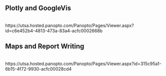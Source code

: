 ## Plotly and GoogleVis
</br>
https://utsa.hosted.panopto.com/Panopto/Pages/Viewer.aspx?id=c6e452b4-4813-473a-83a4-acfc0002668b

## Maps and Report Writing
</br>
https://utsa.hosted.panopto.com/Panopto/Pages/Viewer.aspx?id=315c95a1-6b15-4f72-9930-acfc00028cd4